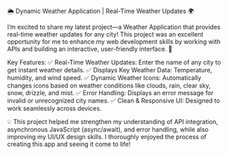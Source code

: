 🌦️ Dynamic Weather Application | Real-Time Weather Updates 🌍

I’m excited to share my latest project—a Weather Application that provides real-time weather updates for any city! This project was an excellent opportunity for me to enhance my web development skills by working with APIs and building an interactive, user-friendly interface. 🚀

Key Features:
  ✅ Real-Time Weather Updates: Enter the name of any city to get instant weather details.
  ✅ Displays Key Weather Data: Temperature, humidity, and wind speed.
  ✅ Dynamic Weather Icons: Automatically changes icons based on weather conditions like clouds, rain, clear sky, snow, drizzle, and mist.
  ✅ Error Handling: Displays an error message for invalid or unrecognized city names.
  ✅ Clean & Responsive UI: Designed to work seamlessly across devices.

  💡 This project helped me strengthen my understanding of API integration, asynchronous JavaScript (async/await), and error handling, while also improving my UI/UX design skills. I thoroughly enjoyed the process of creating this app and seeing it come to life!
